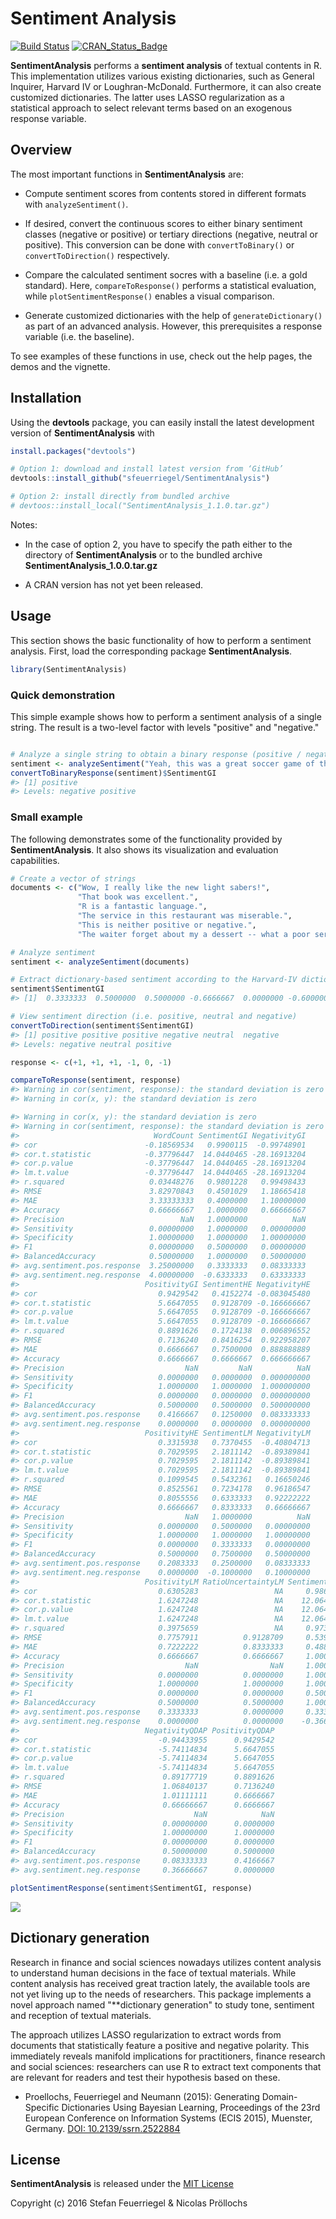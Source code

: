 
<!-- README.md is generated from README.Rmd. Please edit that file -->
Sentiment Analysis
==================

[![Build Status](https://travis-ci.org/sfeuerriegel/SentimentAnalysis.svg?branch=master)](https://travis-ci.org/sfeuerriegel/SentimentAnalysis) [![CRAN\_Status\_Badge](http://www.r-pkg.org/badges/version/SentimentAnalysis)](https://cran.r-project.org/package=SentimentAnalysis)

**SentimentAnalysis** performs a **sentiment analysis** of textual contents in R. This implementation utilizes various existing dictionaries, such as General Inquirer, Harvard IV or Loughran-McDonald. Furthermore, it can also create customized dictionaries. The latter uses LASSO regularization as a statistical approach to select relevant terms based on an exogenous response variable.

Overview
--------

The most important functions in **SentimentAnalysis** are:

-   Compute sentiment scores from contents stored in different formats with `analyzeSentiment()`.

-   If desired, convert the continuous scores to either binary sentiment classes (negative or positive) or tertiary directions (negative, neutral or positive). This conversion can be done with `convertToBinary()` or `convertToDirection()` respectively.

-   Compare the calculated sentiment socres with a baseline (i.e. a gold standard). Here, `compareToResponse()` performs a statistical evaluation, while `plotSentimentResponse()` enables a visual comparison.

-   Generate customized dictionaries with the help of `generateDictionary()` as part of an advanced analysis. However, this prerequisites a response variable (i.e. the baseline).

To see examples of these functions in use, check out the help pages, the demos and the vignette.

Installation
------------

Using the **devtools** package, you can easily install the latest development version of **SentimentAnalysis** with

``` r
install.packages("devtools")

# Option 1: download and install latest version from ‘GitHub’
devtools::install_github("sfeuerriegel/SentimentAnalysis")

# Option 2: install directly from bundled archive
# devtoos::install_local("SentimentAnalysis_1.1.0.tar.gz")
```

Notes:

-   In the case of option 2, you have to specify the path either to the directory of **SentimentAnalysis** or to the bundled archive **SentimentAnalysis\_1.0.0.tar.gz**

-   A CRAN version has not yet been released.

Usage
-----

This section shows the basic functionality of how to perform a sentiment analysis. First, load the corresponding package **SentimentAnalysis**.

``` r
library(SentimentAnalysis)
```

### Quick demonstration

This simple example shows how to perform a sentiment analysis of a single string. The result is a two-level factor with levels "positive" and "negative."

``` r

# Analyze a single string to obtain a binary response (positive / negative)
sentiment <- analyzeSentiment("Yeah, this was a great soccer game of the German team!")
convertToBinaryResponse(sentiment)$SentimentGI
#> [1] positive
#> Levels: negative positive
```

### Small example

The following demonstrates some of the functionality provided by **SentimentAnalysis**. It also shows its visualization and evaluation capabilities.

``` r
# Create a vector of strings
documents <- c("Wow, I really like the new light sabers!",
               "That book was excellent.",
               "R is a fantastic language.",
               "The service in this restaurant was miserable.",
               "This is neither positive or negative.",
               "The waiter forget about my a dessert -- what a poor service!")

# Analyze sentiment
sentiment <- analyzeSentiment(documents)

# Extract dictionary-based sentiment according to the Harvard-IV dictionary
sentiment$SentimentGI
#> [1]  0.3333333  0.5000000  0.5000000 -0.6666667  0.0000000 -0.6000000

# View sentiment direction (i.e. positive, neutral and negative)
convertToDirection(sentiment$SentimentGI)
#> [1] positive positive positive negative neutral  negative
#> Levels: negative neutral positive

response <- c(+1, +1, +1, -1, 0, -1)

compareToResponse(sentiment, response)
#> Warning in cor(sentiment, response): the standard deviation is zero
#> Warning in cor(x, y): the standard deviation is zero

#> Warning in cor(x, y): the standard deviation is zero
#> Warning in cor(sentiment, response): the standard deviation is zero
#>                              WordCount SentimentGI NegativityGI
#> cor                        -0.18569534   0.9900115  -0.99748901
#> cor.t.statistic            -0.37796447  14.0440465 -28.16913204
#> cor.p.value                -0.37796447  14.0440465 -28.16913204
#> lm.t.value                 -0.37796447  14.0440465 -28.16913204
#> r.squared                   0.03448276   0.9801228   0.99498433
#> RMSE                        3.82970843   0.4501029   1.18665418
#> MAE                         3.33333333   0.4000000   1.10000000
#> Accuracy                    0.66666667   1.0000000   0.66666667
#> Precision                          NaN   1.0000000          NaN
#> Sensitivity                 0.00000000   1.0000000   0.00000000
#> Specificity                 1.00000000   1.0000000   1.00000000
#> F1                          0.00000000   0.5000000   0.00000000
#> BalancedAccuracy            0.50000000   1.0000000   0.50000000
#> avg.sentiment.pos.response  3.25000000   0.3333333   0.08333333
#> avg.sentiment.neg.response  4.00000000  -0.6333333   0.63333333
#>                            PositivityGI SentimentHE NegativityHE
#> cor                           0.9429542   0.4152274 -0.083045480
#> cor.t.statistic               5.6647055   0.9128709 -0.166666667
#> cor.p.value                   5.6647055   0.9128709 -0.166666667
#> lm.t.value                    5.6647055   0.9128709 -0.166666667
#> r.squared                     0.8891626   0.1724138  0.006896552
#> RMSE                          0.7136240   0.8416254  0.922958207
#> MAE                           0.6666667   0.7500000  0.888888889
#> Accuracy                      0.6666667   0.6666667  0.666666667
#> Precision                           NaN         NaN          NaN
#> Sensitivity                   0.0000000   0.0000000  0.000000000
#> Specificity                   1.0000000   1.0000000  1.000000000
#> F1                            0.0000000   0.0000000  0.000000000
#> BalancedAccuracy              0.5000000   0.5000000  0.500000000
#> avg.sentiment.pos.response    0.4166667   0.1250000  0.083333333
#> avg.sentiment.neg.response    0.0000000   0.0000000  0.000000000
#>                            PositivityHE SentimentLM NegativityLM
#> cor                           0.3315938   0.7370455  -0.40804713
#> cor.t.statistic               0.7029595   2.1811142  -0.89389841
#> cor.p.value                   0.7029595   2.1811142  -0.89389841
#> lm.t.value                    0.7029595   2.1811142  -0.89389841
#> r.squared                     0.1099545   0.5432361   0.16650246
#> RMSE                          0.8525561   0.7234178   0.96186547
#> MAE                           0.8055556   0.6333333   0.92222222
#> Accuracy                      0.6666667   0.8333333   0.66666667
#> Precision                           NaN   1.0000000          NaN
#> Sensitivity                   0.0000000   0.5000000   0.00000000
#> Specificity                   1.0000000   1.0000000   1.00000000
#> F1                            0.0000000   0.3333333   0.00000000
#> BalancedAccuracy              0.5000000   0.7500000   0.50000000
#> avg.sentiment.pos.response    0.2083333   0.2500000   0.08333333
#> avg.sentiment.neg.response    0.0000000  -0.1000000   0.10000000
#>                            PositivityLM RatioUncertaintyLM SentimentQDAP
#> cor                           0.6305283                 NA     0.9865356
#> cor.t.statistic               1.6247248                 NA    12.0642877
#> cor.p.value                   1.6247248                 NA    12.0642877
#> lm.t.value                    1.6247248                 NA    12.0642877
#> r.squared                     0.3975659                 NA     0.9732526
#> RMSE                          0.7757911          0.9128709     0.5398902
#> MAE                           0.7222222          0.8333333     0.4888889
#> Accuracy                      0.6666667          0.6666667     1.0000000
#> Precision                           NaN                NaN     1.0000000
#> Sensitivity                   0.0000000          0.0000000     1.0000000
#> Specificity                   1.0000000          1.0000000     1.0000000
#> F1                            0.0000000          0.0000000     0.5000000
#> BalancedAccuracy              0.5000000          0.5000000     1.0000000
#> avg.sentiment.pos.response    0.3333333          0.0000000     0.3333333
#> avg.sentiment.neg.response    0.0000000          0.0000000    -0.3666667
#>                            NegativityQDAP PositivityQDAP
#> cor                           -0.94433955      0.9429542
#> cor.t.statistic               -5.74114834      5.6647055
#> cor.p.value                   -5.74114834      5.6647055
#> lm.t.value                    -5.74114834      5.6647055
#> r.squared                      0.89177719      0.8891626
#> RMSE                           1.06840137      0.7136240
#> MAE                            1.01111111      0.6666667
#> Accuracy                       0.66666667      0.6666667
#> Precision                             NaN            NaN
#> Sensitivity                    0.00000000      0.0000000
#> Specificity                    1.00000000      1.0000000
#> F1                             0.00000000      0.0000000
#> BalancedAccuracy               0.50000000      0.5000000
#> avg.sentiment.pos.response     0.08333333      0.4166667
#> avg.sentiment.neg.response     0.36666667      0.0000000

plotSentimentResponse(sentiment$SentimentGI, response)
```

![](README-unnamed-chunk-5-1.png)

Dictionary generation
---------------------

Research in finance and social sciences nowadays utilizes content analysis to understand human decisions in the face of textual materials. While content analysis has received great traction lately, the available tools are not yet living up to the needs of researchers. This package implements a novel approach named "\*\*dictionary generation" to study tone, sentiment and reception of textual materials.

The approach utilizes LASSO regularization to extract words from documents that statistically feature a positive and negative polarity. This immediately reveals manifold implications for practitioners, finance research and social sciences: researchers can use R to extract text components that are relevant for readers and test their hypothesis based on these.

-   Proellochs, Feuerriegel and Neumann (2015): Generating Domain-Specific Dictionaries Using Bayesian Learning, Proceedings of the 23rd European Conference on Information Systems (ECIS 2015), Muenster, Germany. [DOI: 10.2139/ssrn.2522884](https://dx.doi.org/10.2139/ssrn.2522884)

License
-------

**SentimentAnalysis** is released under the [MIT License](https://opensource.org/licenses/MIT)

Copyright (c) 2016 Stefan Feuerriegel & Nicolas Pröllochs
